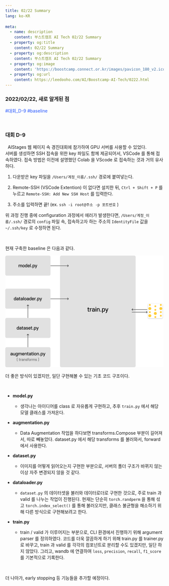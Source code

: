 ```yaml
---
title: 02/22 Summary
lang: ko-KR

meta:
  - name: description
    content: 부스트캠프 AI Tech 02/22 Summary
  - property: og:title
    content: 02/22 Summary
  - property: og:description
    content: 부스트캠프 AI Tech 02/22 Summary
  - property: og:image
    content: 'https://boostcamp.connect.or.kr/images/pavicon_180_v2.ico'
  - property: og:url
    content: https://leedooho.com/AI/Boostcamp-AI-Tech/0222.html
---
```


### 2022/02/22, 새로 알게된 점

<p class="tags">#대회_D-9 #baseline</p>

<br>

### 대회 D-9

&nbsp; AIStages 웹 페이지 속 경진대회에 참가하여 GPU 서버를 사용할 수 있었다.<br>
서버를 생성하면 SSH 접속을 위한 key 파일도 함께 제공되어서, VSCode 를 통해 접속하였다. 
접속 방법은 이전에 설명했던 Colab 을 VScode 로 접속하는 것과 거의 유사하다.

1. 다운받은 key 파일을 `/Users/계정_이름/.ssh/` 경로에 붙여넣는다.

2. Remote-SSH (VSCode Extention) 이 없다면 설치한 뒤, `Ctrl + Shift + P` 를 누르고 `Remote-SSH: Add New SSH Host` 를 입력한다.

3. 주소를 입력하면 끝! (ex. `ssh -i root@주소 -p 포트번호` )

위 과정 진행 중에 configuration 과정에서 에러가 발생한다면, `/Users/계정_이름/.ssh/` 경로의 `config` 파일 속, 
접속하고자 하는 주소의 `IdentityFile` 값을 `~/.ssh/key` 로 수정하면 된다.

<br>

현재 구축한 baseline 은 다음과 같다.

<img src="https://raw.githubusercontent.com/BlueYellowGreen/BlueYellowGreen.github.io/main/.vuepress/public/assets/img/baseline.png">

더 좋은 방식이 있겠지만, 일단 구현해볼 수 있는 기초 코드 구조이다.

<br>

- **model.py**
    - 생각나는 아이디어를 class 로 자유롭게 구현하고, 추후 `train.py` 에서 해당 모델 클래스를 가져온다.

- **augmentation.py**
    - Data Augmentation 작업을 하다보면 transforms.Compose 부분이 길어져서, 따로 빼놓았다. dataset.py 에서 해당 transforms 를 불러와서, forward 에서 사용한다.

- **dataset.py**
    - 이미지를 어떻게 읽어오는지 구현한 부분으로, 서버의 폴더 구조가 바뀌지 않는 이상 자주 변경되지 않을 것 같다.

- **dataloader.py**
    - `dataset.py` 의 데이터셋을 불러와 데이터로더로 구현한 것으로, 주로 train 과 valid 를 나누는 작업이 진행된다. 
    현재는 단순히 `torch.randperm` 을 통해 섞고 `torch.index_select()` 를 통해 불러오지만, 클래스 불균형을 해소하기 위해 다른 방식으로 구현해보려고 한다.

- **train.py** 
    - train / valid 가 이루어지는 부분으로, CLI 환경에서 진행하기 위해 argument parser 를 정의하였다. 코드를 더욱 깔끔하게 하기 위해 train.py 를 trainer.py 로 바꾸고, 
    train 과 valid 를 각각의 컴포넌트로 분리할 수도 있겠지만, 일단 하지 않았다. 그리고, wandb 에 연결하여 `loss`, `precision`, `recall`, `f1_score` 를 기본적으로 기록한다.

<br>

더 나아가, early stopping 등 기능들을 추가할 예정이다.


<br>

<br>

<style scoped>
.tags { color: #2454ff; }
.img-to-center { display:block; margin: 0 auto; }
a { color: #2454ff; }
</style>
